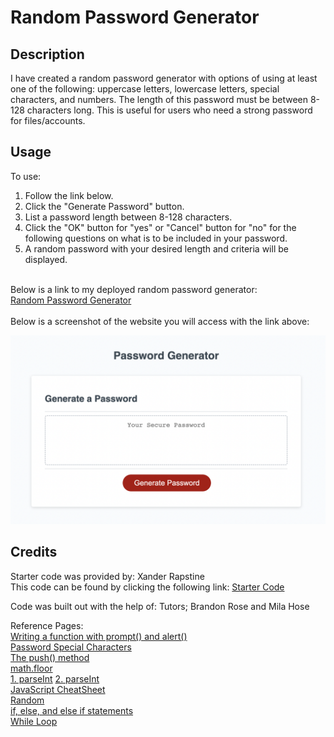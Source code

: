 # Random Password Generator

## Description

I have created a random password generator with options of using at least one of the following: uppercase letters, lowercase letters, special characters, and numbers. The length of this password must be between 8-128 characters long. This is useful for users who need a strong password for files/accounts. 

## Usage

To use: <br>
1. Follow the link below. <br>
2. Click the "Generate Password" button. <br>
3. List a password length between 8-128 characters. <br>
4. Click the "OK" button for "yes" or "Cancel" button for "no" for the following questions on what is to be included in your password. <br>
5. A random password with your desired length and criteria will be displayed. 
<br>
Below is a link to my deployed random password generator: <br>
<a href="https://hflora2010.github.io/Password-Generator/">Random Password Generator</a>
<br>
<br>
Below is a screenshot of the website you will access with the link above:

![Alt text](/assets/css/images/Password-Generator-Screenshot.png "Screen-Shot")

## Credits

Starter code was provided by: Xander Rapstine <br>
This code can be found by clicking the following link: 
<a href="https://github.com/coding-boot-camp/friendly-parakeet"> Starter Code</a>

Code was built out with the help of: Tutors; Brandon Rose and Mila Hose

Reference Pages: <br>
<a href="https://stackoverflow.com/questions/37287093/starting-a-javascript-prompt-after-a-button-is-clicked"> Writing a function with prompt() and alert()</a> <br>
<a href="https://owasp.org/www-community/password-special-characters"> Password Special Characters </a> <br>
<a href="https://developer.mozilla.org/en-US/docs/Web/JavaScript/Reference/Global_Objects/Array/push"> The push() method</a> <br>
<a href="https://stackoverflow.com/questions/43267033/understanding-the-use-of-math-floor-when-randomly-accessing-an-array"> math.floor</a> <br>
<a href="https://www.w3schools.com/jsref/jsref_parseint.asp">1. parseInt</a>
<a href="https://developer.mozilla.org/en-US/docs/Web/JavaScript/Reference/Global_Objects/parseInt"> 2. parseInt</a><br>
<a href="https://htmlcheatsheet.com/js/"> JavaScript CheatSheet</a><br>
<a href="https://www.w3schools.com/js/js_random.asp"> Random</a><br>
<a href="https://www.w3schools.com/js/js_if_else.asp"> if, else, and else if statements</a><br>
<a href="https://www.w3schools.com/js/js_loop_while.asp"> While Loop</a>

